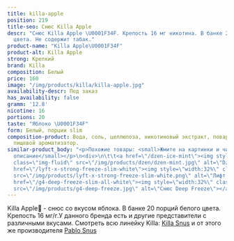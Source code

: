 ```yaml
---
title: killa-apple
position: 219
title-seo: Снюс Killa Apple
descr: "Снюс Killa Apple \U0001F34F. Крепость 16 мг никотина. В банке 20 порций белого
  цвета. Не содержит табак."
product-name: "Killa Apple\U0001F34F"
product-alt: Killa Apple
strong: Крепкий
brand: Killa
composition: Белый
price: 160
image: "/img/products/killa/killa-apple.jpg"
availability-descr: Под заказ
has_availability: false
gramm: '12.8'
nicotine: 16
portions: 20
taste: "Яблоко \U0001F34F"
form: Белый, порции slim
composition-product: Вода, соль, целлюлоза, никотиновый экстракт, поваренная сода,
  пищевой ароматизатор.
similar-product_body: "<p>Похожие товары: <small>Жмите на картинки и читайте полное
  описание</small></p>\n<div>\n\t\t<a href=\"/dzen-ice-mint\"><img style=\"width:32%\"
  class=\"img-fluid\" src=\"/img/products/dzen/dzen-mint.jpg\" alt=\"Dzen Ice Mint\"></a>\n\t\t<a
  href=\"/lyft-x-strong-freeze-slim-white\"><img style=\"width:32%\" class=\"img-fluid\"
  src=\"/img/products/lyft-x-strong-freeze-slim-white.png\" alt=\"Лифт фриз\"></a>\n<a
  href=\"/g4-deep-freeze-slim-all-white\"><img style=\"width:32%\" class=\"img-fluid\"
  src=\"/img/products/g4-deep-freeze.jpg\" alt=\"Снюс Deep Freeze\"></a>\n</div>"
---
```


Killa Apple🍏 - снюс со вкусом яблока. В банке 20 порций белого цвета. Крепость 16 мг/г.У данного бренда есть и другие представители c различными вкусами. Смотреть всю линейку Killa: <a href="/killa-snus">Killa Snus</a> и от этого же производителя <a href="/pablo-snus">Pablo Snus</a>